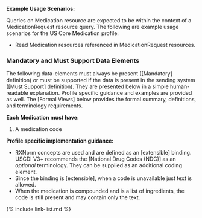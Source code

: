 
**Example Usage Scenarios:**

Queries on Medication resource are expected to be within the context of a MedicationRequest resource query. The following are
example usage scenarios for the US Core Medication profile:

-   Read Medication resources referenced in MedicationRequest resources.

### Mandatory and Must Support Data Elements


The following data-elements must always be present ([Mandatory] definition) or must be supported if the data is present in the sending system ([Must Support] definition). They are presented below in a simple human-readable explanation.  Profile specific guidance and examples are provided as well.  The [Formal Views] below provides the  formal summary, definitions, and  terminology requirements.  

**Each Medication must have:**

1.  A medication code

**Profile specific implementation guidance:**

* <span class="bg-success" markdown="1">RXNorm concepts are used and are defined as an [extensible] binding. USCDI V3+ recommends the [National Drug Codes (NDC)] as an *optional* terminology. They can be supplied as an additional coding element.</span><!-- new-content -->
* Since the binding is [extensible], when a code is unavailable just text is allowed.
* When the medication is compounded and is a list of ingredients, the code is still present and may contain only the text.

{% include link-list.md %}
